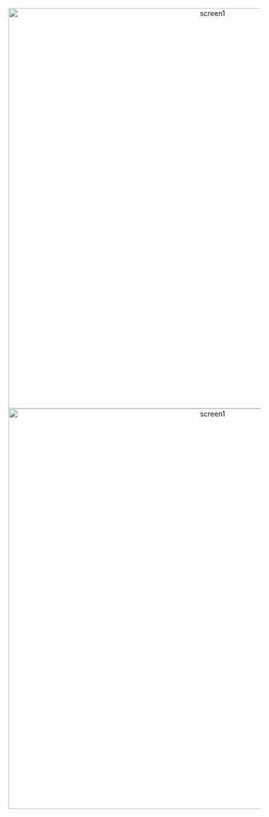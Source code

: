 <p align=center>
    <img src="https://imgur.com/jg3W2iF.png" alt="screen1" width="800">
    <img src="https://imgur.com/4uCJRSm.png" alt="screen1" width="800">   
</p>
